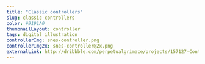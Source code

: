 ```yaml
---
title: "Classic controllers"
slug: classic-controllers
color: #9191A0
thumbnailLayout: controller
tags: digital illustration
controllerImg: snes-controller.png
controllerImg2x: snes-controller@2x.png
externalLink: http://dribbble.com/perpetualgrimace/projects/157127-Controllers
---
```

